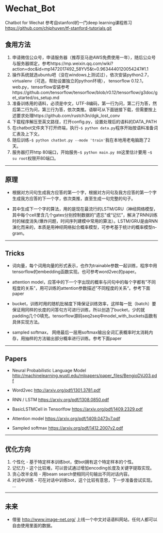 # Wechat_Bot
Chatbot for Wechat 参考自stanford的一门deep learning课程练习 https://github.com/chiphuyen/tf-stanford-tutorials.git

## 食用方法
1.  申请微信公众号，申请服务器（推荐亚马逊AWS免费使用一年），随后公众号与服务器绑定，参考https://mp.weixin.qq.com/wiki?action=doc&id=mp1472017492_58YV5&t=0.9634440120054247#1.1
2.  操作系统就选ubuntu吧（没在windows上测试过），依次安装python2.7，virtualenv（可选，帮助设置独立的python环境）， tensorflow 0.12.1，web.py，tensorflow安装参考https://github.com/tensorflow/tensorflow/blob/r0.12/tensorflow/g3doc/get_started/os_setup.md 
3.  准备训练用的语料，必须是中文，UTF-8编码，第一行为问，第二行为答，然后第二行为问，第三行为答，依次类推。语聊可从下面链接下载，但需要按上述要求处理https://github.com/rustch3n/dgk_lost_conv
4.  下载程序解压至英文路径，打开config.py，设置处理后的语料的DATA_PATH
5.  在chatbot文件夹下打开终端，执行``` ~$ python data.py ```程序开始按语料准备词汇表及上下文。
6.  随后训练``` ~$ python chatbot.py --mode 'train' ```我在本地用老电脑跑了2天。
7.  服务器打开http 80端口，开始服务``` ~$ python main.py 80 ```这里估计要用 ``` ~$ su root ```权限开80端口。

---
## 原理
* 根据对方问句生成我方应答的第一个字，根据对方问句及我方应答的第一个字生成我方应答的下一个字，依次类推，直至生成一句完整的句子。

* 其中生成下一个字的算法，用的是现在最流行的LSTM/GRU（神经网络模型，其中每个cell里含几个gates分别控制数据的"遗忘"或“记忆”，解决了RNN训练时的梯度消失/爆炸问题，时间序列建模中常用的算法）。LSTM/GRU是由RNN演化而来的，本质是用神经网络拟合概率模型，可参考基于统计的概率模型n-gram。
---
## Tricks

* 词向量，每个词用向量的形式表示，也作为trainable参数一起训练，程序中用tensorflow的embedding函数实现。也可参考word2vec的paper。

* attention model，应答中的下一个字出现的概率与问句中的每个字都有”不同程度的关系”，用可训练的attention参数描述”不同程度的关系“。参考下面paper

* bucket，训练时用的随机批梯度下降保证训练效率，这样每一批（batch）要保证用同样的长度的问答句方可进行训练，所以创造了bucket，少的就padding几个0填充。tensorflow源码seq2seq中model_with_buckets函数有具体实现方法。

* sampled softmax， 网络最后一层用softmax输出全词汇表概率时太消耗内存，用抽样的方法输出部分概率进行训练。参考下面paper
---
## Papers

* Neural Probabilistic Language Model http://machinelearning.wustl.edu/mlpapers/paper_files/BengioDVJ03.pdf

* Word2vec http://arxiv.org/pdf/1301.3781.pdf

* RNN / LSTM https://arxiv.org/pdf/1308.0850.pdf

* BasicLSTMCell in Tensorlfow https://arxiv.org/pdf/1409.2329.pdf

* Attention model https://arxiv.org/pdf/1409.0473v7.pdf

* Sampled softmax https://arxiv.org/pdf/1412.2007v2.pdf

---
## 优化方向
1. 个性化 - 基于特定样本训练bot，使bot拥有这个特定样本的个性。
2. 记忆力 - 这个比较难，可以尝试通过增加encoding长度及关键字提取实现。
3. 贪心改半全局 - 用beam search使相同问句输出不同对话内容。
4. 对话中训练 - 可在对话中训练bot，这个比较有意思，下一步准备尝试实现。
...
---
## 未来
* 借鉴 http://www.image-net.org/ 上线一个中文对话语料网站，任何人都可以自由使用里面的数据。
